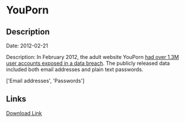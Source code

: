 # YouPorn

## Description

Date: 2012-02-21

Description:
In February 2012, the adult website YouPorn <a href="http://www.huffingtonpost.com/2012/02/22/youporn-hacked-email-addresses-passwords_n_1294502.html" target="_blank" rel="noopener">had over 1.3M user accounts exposed in a data breach</a>. The publicly released data included both email addresses and plain text passwords.


['Email addresses', 'Passwords']

## Links

[Download Link](https://link-to.net/1229997/403.6807675868993/dynamic/?r=eW91cG9ybi5jb20=)